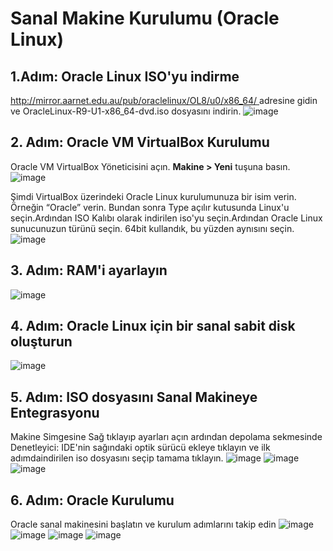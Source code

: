 # Sanal Makine Kurulumu (Oracle Linux)
## 1.Adım: Oracle Linux ISO'yu indirme
[http://mirror.aarnet.edu.au/pub/oraclelinux/OL8/u0/x86_64/ ](http://ftp.linux.org.uk/pub/distributions/enterprise/OL9/u1/x86_64/)adresine gidin ve OracleLinux-R9-U1-x86_64-dvd.iso  dosyasını indirin.
![image](https://github.com/fuatsezer/Data-Engineering/assets/63423939/a3c158c3-f2b2-4d4d-b4cd-4d7f74ed6c22)



## 2. Adım: Oracle VM VirtualBox Kurulumu
Oracle VM VirtualBox Yöneticisini açın. **Makine > Yeni** tuşuna basın.
![image](https://github.com/fuatsezer/Data-Engineering/assets/63423939/dd841da2-2881-46ac-b92b-8437740db558)

Şimdi VirtualBox üzerindeki Oracle Linux kurulumunuza bir isim verin. Örneğin “Oracle” verin. Bundan sonra Type açılır kutusunda Linux'u seçin.Ardından ISO Kalıbı olarak indirilen iso'yu seçin.Ardından Oracle Linux sunucunuzun türünü seçin. 64bit kullandık, bu yüzden aynısını seçin. 
![image](https://github.com/fuatsezer/Data-Engineering/assets/63423939/831d0670-31ad-4891-98f0-4b16d9ac5b9b)



## 3. Adım: RAM'i ayarlayın
![image](https://github.com/fuatsezer/Data-Engineering/assets/63423939/0ccb4739-76ea-4c63-859f-afc57398b254)
## 4. Adım: Oracle Linux için bir sanal sabit disk oluşturun
![image](https://github.com/fuatsezer/Data-Engineering/assets/63423939/d26d5253-5092-4999-82b5-f24accf743d9)

## 5. Adım: ISO dosyasını  Sanal Makineye Entegrasyonu
Makine Simgesine Sağ tıklayıp ayarları açın ardından depolama sekmesinde Denetleyici: IDE'nin sağındaki optik sürücü ekleye tıklayın ve ilk adımdaindirilen iso dosyasını seçip tamama tıklayın.
![image](https://github.com/fuatsezer/Data-Engineering/assets/63423939/ee8cb10d-d681-4a44-b7e6-c435b3558db3)
![image](https://github.com/fuatsezer/Data-Engineering/assets/63423939/99926e6d-07af-4065-b43b-6a7d60129287)
![image](https://github.com/fuatsezer/Data-Engineering/assets/63423939/42f2f2f2-852e-48fa-8014-36fc5edceaec)




## 6. Adım: Oracle Kurulumu
Oracle sanal makinesini başlatın ve kurulum adımlarını takip edin
![image](https://github.com/fuatsezer/Data-Engineering/assets/63423939/0200f3c9-58c6-4ff0-808a-e2a53310ad0b)
![image](https://github.com/fuatsezer/Data-Engineering/assets/63423939/414b96ae-932d-4e2a-aefd-55808c888586)
![image](https://github.com/fuatsezer/Data-Engineering/assets/63423939/d1d06f74-7246-4e5d-9c41-af0ace57a762)
![image](https://github.com/fuatsezer/Data-Engineering/assets/63423939/0fd7ee15-fc8c-4013-8fe0-678761208366)





